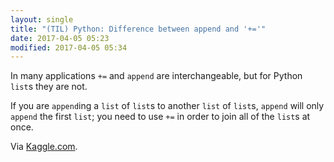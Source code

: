 ```yaml
---
layout: single
title: "(TIL) Python: Difference between append and '+='"
date: 2017-04-05 05:23
modified: 2017-04-05 05:34
---
```


In many applications `+=` and `append` are interchangeable,
but for Python `list`s they are not.

If you are `append`ing a `list` of `list`s to another `list` of `list`s,
`append` will only `append` the first `list`;
you need to use `+=` in order to join all of the `list`s at once.

Via [Kaggle.com](https://www.kaggle.com/c/word2vec-nlp-tutorial/details/part-2-word-vectors).
